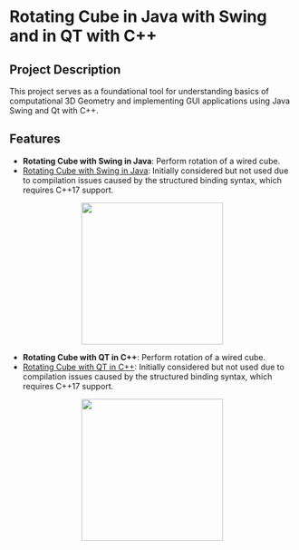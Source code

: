 # Rotating Cube in Java with Swing and in QT with C++

## Project Description

This project serves as a foundational tool for understanding  basics of computational 3D Geometry and implementing GUI 
applications using Java Swing and Qt with C++.

## Features

- **Rotating Cube with Swing in Java**: Perform rotation of a wired cube.
- [Rotating Cube with Swing in Java](https://github.com/AdolfCarr/QT_Calculator/blob/main/findAllHobbits/findAllHobbits_structuredBinding.cpp): Initially considered but not used due to compilation issues caused by the structured binding syntax, which requires C++17 support.

<p align="center">
  <img src="../../images/reverse_linkedlist.gif" width="250" height="250">
</p>
<p align="center">

- **Rotating Cube with QT in C++**: Perform rotation of a wired cube.
- [Rotating Cube with QT in C++](https://github.com/AdolfCarr/QT_Calculator/blob/main/findAllHobbits/findAllHobbits_structuredBinding.cpp): Initially considered but not used due to compilation issues caused by the structured binding syntax, which requires C++17 support.

<p align="center">
  <img src="../../images/reverse_linkedlist.gif" width="250" height="250">
</p>
<p align="center">


